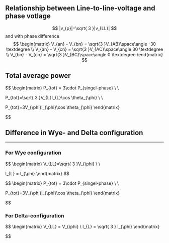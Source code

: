 
## Relationship between Line-to-line-voltage and phase votlage

$$
|v_{p}|=\sqrt{ 3 }|v_{LL}|
$$
and with phase difference
$$
\begin{matrix}
V_{an} - V_{bn} = \sqrt{3 }V_{AB}\space\angle -30 \textdegree \\
V_{an} - V_{cn} = \sqrt{3 }V_{AC}\space\angle 30 \textdegree \\
V_{bn} - V_{cn} = \sqrt{3 }V_{BC}\space\angle 0 \textdegree
\end{matrix}
$$
## Total average power 

$$
\begin{matrix}
P_{tot} = 3\cdot P_{singel-phase} \\ \\

P_{tot}=\sqrt{ 3 }V_{L}I_{L}\cos \theta_{\phi} \\ \\

P_{tot}=3V_{\phi}I_{\phi}\cos \theta_{\phi}
\end{matrix}

$$
## Difference in Wye- and Delta configuration
***

### For Wye configuration

$$
\begin{matrix}
V_{LL}=\sqrt{ 3 }V_{\phi} \\ \\

I_{L} = I_{\phi}
\end{matrix}
$$

$$
\begin{matrix}
P_{tot} = 3\cdot P_{singel-phase} \\ \\

P_{tot}=3V_{\phi}I_{\phi}\cos \theta_{\phi}
\end{matrix}

$$
### For Delta-configuration

$$
\begin{matrix}
V_{LL} = V_{\phi} \\
I_{L} = \sqrt{ 3 } I_{\phi}
\end{matrix}

$$

